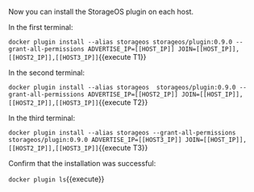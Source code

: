 Now you can install the StorageOS plugin on each host.

In the first terminal:

`docker plugin install --alias storageos storageos/plugin:0.9.0 --grant-all-permissions ADVERTISE_IP=[[HOST_IP]] JOIN=[[HOST_IP]],[[HOST2_IP]],[[HOST3_IP]]`{{execute T1}}

In the second terminal:

`docker plugin install --alias storageos  storageos/plugin:0.9.0 --grant-all-permissions ADVERTISE_IP=[[HOST2_IP]] JOIN=[[HOST_IP]],[[HOST2_IP]],[[HOST3_IP]]`{{execute T2}}

In the third terminal:

`docker plugin install --alias storageos --grant-all-permissions storageos/plugin:0.9.0 ADVERTISE_IP=[[HOST3_IP]] JOIN=[[HOST_IP]],[[HOST2_IP]],[[HOST3_IP]]`{{execute T3}}

Confirm that the installation was successful:

`docker plugin ls`{{execute}}
